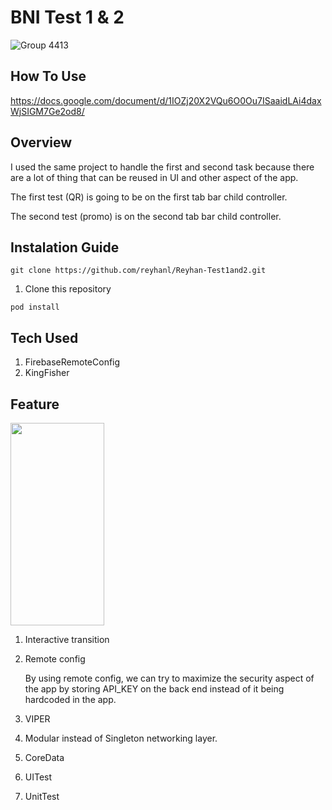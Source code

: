 # BNI Test 1 & 2
![Group 4413](https://github.com/reyhanl/Reyhan-Test1and2/assets/50016541/ec396fcb-44b4-4b21-9bf8-b3ce44c64cab)

## How To Use
https://docs.google.com/document/d/1IOZj20X2VQu6O0Ou7ISaaidLAi4daxWjSIGM7Ge2od8/

## Overview
I used the same project to handle the first and second task because there are a lot of thing that can be reused in UI and other aspect of the app.

The first test (QR) is going to be on the first tab bar child controller.

The second test (promo) is on the second tab bar child controller.

## Instalation Guide
```
git clone https://github.com/reyhanl/Reyhan-Test1and2.git
```
1. Clone this repository

```
pod install
```

## Tech Used
1. FirebaseRemoteConfig
2. KingFisher

## Feature
<img src="https://github.com/reyhanl/StockPhoto/assets/50016541/c0b6ad05-0c24-4a7c-8908-8127cbb78c0d" width="150" height="324,75">

1. Interactive transition

2. Remote config
   
   By using remote config, we can try to maximize the security aspect of the app by storing API_KEY on the back end instead of it being hardcoded in the app.
   
3. VIPER

4. Modular instead of Singleton networking layer.

5. CoreData
6. UITest
7. UnitTest
